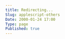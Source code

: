 ```yaml
---
title: Redirecting...
Slug: applescript-others
Date: 2000-01-24 17:00
Type: page
Published: true
---
```


<script type="text/javascript">
	var theAddress = "http://lawrenceting.tk/applescript#Others"
	document.write("Redirecting to " + theAddress);
	window.location = theAddress
</script>